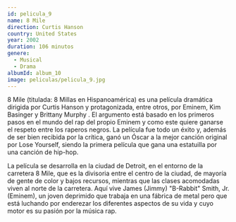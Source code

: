 ```yaml
---
id: pelicula_9
name: 8 Mile
direction: Curtis Hanson
country: United States
year: 2002
duration: 106 minutos
genere:
  - Musical
  - Drama
albumId: album_10
image: peliculas/pelicula_9.jpg
---
```


8 Mile (titulada: 8 Millas en Hispanoamérica) es una película dramática dirigida por Curtis Hanson y protagonizada, entre otros, por Eminem, Kim Basinger y Brittany Murphy . El argumento está basado en los primeros pasos en el mundo del rap del propio Eminem y como este quiere ganarse el respeto entre los raperos negros. La película fue todo un éxito y, además de ser bien recibida por la crítica, ganó un Óscar a la mejor canción original por Lose Yourself, siendo la primera película que gana una estatuilla por una canción de hip-hop.

La película se desarrolla en la ciudad de Detroit, en el entorno de la carretera 8 Mile, que es la divisoria entre el centro de la ciudad, de mayoría de gente de color y bajos recursos, mientras que las clases acomodadas viven al norte de la carretera. Aquí vive James (Jimmy) "B-Rabbit" Smith, Jr. (Eminem), un joven deprimido que trabaja en una fábrica de metal pero que está luchando por enderezar los diferentes aspectos de su vida y cuyo motor es su pasión por la música rap.